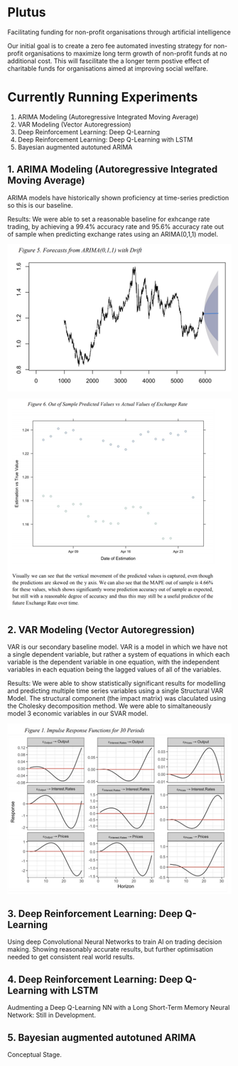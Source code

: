 # Plutus
Facilitating funding for non-profit organisations through artificial intelligence 

Our initial goal is to create a zero fee automated investing strategy for non-profit organisations to maximize long term growth of non-profit funds at no additional cost. 
This will fascilitate the a longer term postive effect of charitable funds for organisations aimed at improving social welfare.

# Currently Running Experiments

1. ARIMA Modeling (Autoregressive Integrated Moving Average)
2. VAR Modeling (Vector Autoregression)
3. Deep Reinforcement Learning: Deep Q-Learning
4. Deep Reinforcement Learning: Deep Q-Learning with LSTM
5. Bayesian augmented autotuned ARIMA

## 1. ARIMA Modeling (Autoregressive Integrated Moving Average)
ARIMA models have historically shown proficiency at time-series prediction so this is our baseline.

Results:
We were able to set a reasonable baseline for exhcange rate trading, by achieving a 99.4% accuracy rate and 95.6% accuracy rate out of sample when predicting exchange rates using an ARIMA(0,1,1) model.

![Forecast](https://github.com/the-muses-ltd/Plutus/blob/master/Assets/Forecast.png)

![Prediction Graph](https://github.com/the-muses-ltd/Plutus/blob/master/Assets/Prediction.png)

## 2. VAR Modeling (Vector Autoregression)
VAR is our secondary baseline model. VAR is a model in which we have not a single dependent variable, but rather a system of equations in which each variable is the dependent variable in one equation, with the independent variables in each equation being the lagged values of all of the variables.

Results:
We were able to show statistically significant results for modelling and predicting multiple time series variables using a single Structural VAR Model. The structural component (the impact matrix) was claculated using the Cholesky decomposition method. We were able to simaltaneously model 3 economic variables in our SVAR model.

![IRF](https://github.com/the-muses-ltd/Plutus/blob/master/Assets/Impulse%20Response%20Functions.png)

## 3. Deep Reinforcement Learning: Deep Q-Learning
Using deep Convolutional Neural Networks to train AI on trading decision making. Showing reasonably accurate results, but further optimisation needed to get consistent real world results.
## 4. Deep Reinforcement Learning: Deep Q-Learning with LSTM
Audmenting a Deep Q-Learning NN with a Long Short-Term Memory Neural Network: Still in Development.
## 5. Bayesian augmented autotuned ARIMA
Conceptual Stage.

